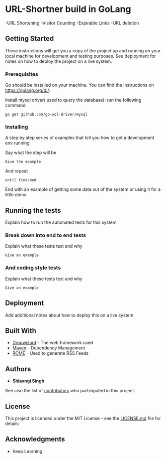 

# URL-Shortner build in GoLang

-URL Shortening
-Visitor Counting
-Expirable Links
-URL deletion

## Getting Started

These instructions will get you a copy of the project up and running on your local machine for development and testing purposes. See deployment for notes on how to deploy the project on a live system.

### Prerequisites

Go should be installed on your machine. You can find the instructions on https://golang.org/dl/. 

Install mysql driver( used to query the database): run the following command

```
go get github.com/go-sql-driver/mysql
```

### Installing

A step by step series of examples that tell you how to get a development env running

Say what the step will be

```
Give the example
```

And repeat

```
until finished
```

End with an example of getting some data out of the system or using it for a little demo

## Running the tests

Explain how to run the automated tests for this system

### Break down into end to end tests

Explain what these tests test and why

```
Give an example
```

### And coding style tests

Explain what these tests test and why

```
Give an example
```

## Deployment

Add additional notes about how to deploy this on a live system

## Built With

* [Dropwizard](http://www.dropwizard.io/1.0.2/docs/) - The web framework used
* [Maven](https://maven.apache.org/) - Dependency Management
* [ROME](https://rometools.github.io/rome/) - Used to generate RSS Feeds




## Authors

* **Shiavngi Singh** 

See also the list of [contributors](https://github.com/your/project/contributors) who participated in this project.

## License

This project is licensed under the MIT License - see the [LICENSE.md](LICENSE.md) file for details

## Acknowledgments

* Keep Learning
